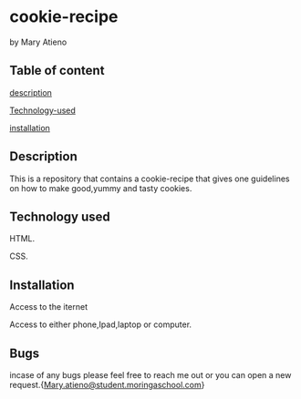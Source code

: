 # cookie-recipe

by Mary Atieno

## Table of content

[description](#description)

[Technology-used](#Technology-used)

[installation](#istallation)

## Description

This is a repository that contains a cookie-recipe that gives one guidelines on how to make good,yummy and tasty cookies.

## Technology used

HTML.

CSS.

## Installation

Access to the iternet

Access to either phone,Ipad,laptop or computer.

## Bugs

incase of any bugs please feel free to reach me out or you can open a new request.{Mary.atieno@student.moringaschool.com}
